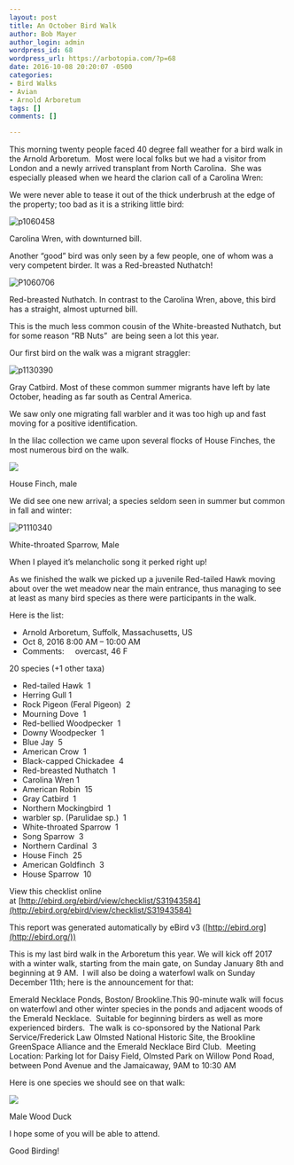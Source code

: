 ```yaml
---
layout: post
title: An October Bird Walk
author: Bob Mayer
author_login: admin
wordpress_id: 68
wordpress_url: https://arbotopia.com/?p=68
date: 2016-10-08 20:20:07 -0500
categories:
- Bird Walks
- Avian
- Arnold Arboretum
tags: []
comments: []

---
```


This morning twenty people faced 40 degree fall weather for a bird walk in the Arnold Arboretum.  Most were local folks but we had a visitor from London and a newly arrived transplant from North Carolina.  She was especially pleased when we heard the clarion call of a Carolina Wren:

We were never able to tease it out of the thick underbrush at the edge of the property; too bad as it is a striking little bird:

![p1060458](/images/2016/10/P1060458.jpg)

Carolina Wren, with downturned bill.

Another “good” bird was only seen by a few people, one of whom was a very competent birder. It was a Red-breasted Nuthatch!

![P1060706](/images/2013/04/P1060706.jpg)

Red-breasted Nuthatch. In contrast to the Carolina Wren, above, this bird has a straight, almost upturned bill.

This is the much less common cousin of the White-breasted Nuthatch, but for some reason “RB Nuts”  are being seen a lot this year.

Our first bird on the walk was a migrant straggler:

![p1130390](/images/2016/10/P1130390.jpg)

Gray Catbird. Most of these common summer migrants have left by late October, heading as far south as Central America.

We saw only one migrating fall warbler and it was too high up and fast moving for a positive identification.

In the lilac collection we came upon several flocks of House Finches, the most numerous bird on the walk.

![](/images/P1070753.jpg)

House Finch, male

We did see one new arrival; a species seldom seen in summer but common in fall and winter:

![P1110340](/images/2016/04/P1110340.jpg)

White-throated Sparrow, Male

When I played it’s melancholic song it perked right up!

As we finished the walk we picked up a juvenile Red-tailed Hawk moving about over the wet meadow near the main entrance, thus managing to see at least as many bird species as there were participants in the walk.

Here is the list:

* Arnold Arboretum, Suffolk, Massachusetts, US
* Oct 8, 2016 8:00 AM – 10:00 AM
* Comments:     overcast, 46 F

20 species (+1 other taxa)

*   Red-tailed Hawk  1
*   Herring Gull 1
*   Rock Pigeon (Feral Pigeon)  2
*   Mourning Dove  1
*   Red-bellied Woodpecker  1
*   Downy Woodpecker  1
*   Blue Jay  5
*   American Crow  1
*   Black-capped Chickadee  4
*   Red-breasted Nuthatch  1
*   Carolina Wren 1
*   American Robin  15
*   Gray Catbird  1
*   Northern Mockingbird  1
*   warbler sp. (Parulidae sp.)  1
*   White-throated Sparrow  1
*   Song Sparrow  3
*   Northern Cardinal  3
*   House Finch  25
*   American Goldfinch  3
*   House Sparrow  10

View this checklist online at [http://ebird.org/ebird/view/checklist/S31943584](http://ebird.org/ebird/view/checklist/S31943584)

This report was generated automatically by eBird v3 ([http://ebird.org](http://ebird.org/))

This is my last bird walk in the Arboretum this year. We will kick off 2017 with a winter walk, starting from the main gate, on Sunday January 8th and beginning at 9 AM.  I will also be doing a waterfowl walk on Sunday December 11th; here is the announcement for that:

Emerald Necklace Ponds, Boston/ Brookline.This 90-minute walk will focus on waterfowl and other winter species in the ponds and adjacent woods of the Emerald Necklace.  Suitable for beginning birders as well as more experienced birders.  The walk is co-sponsored by the National Park Service/Frederick Law Olmsted National Historic Site, the Brookline GreenSpace Alliance and the Emerald Necklace Bird Club.  Meeting Location: Parking lot for Daisy Field, Olmsted Park on Willow Pond Road, between Pond Avenue and the Jamaicaway, 9AM to 10:30 AM

Here is one species we should see on that walk:

![](/images/P1090463.jpg)

Male Wood Duck

I hope some of you will be able to attend.

Good Birding!
